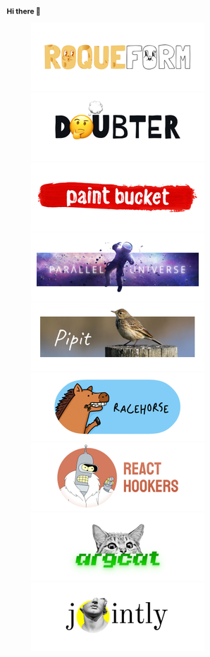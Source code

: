 ### Hi there 👋

<p align="center">
    <a href="https://github.com/smikhalevski/roqueform#readme"><img width="394" src="./images/roqueform.png" alt="Roqueform" /></a>
    <a href="https://github.com/smikhalevski/doubter#readme"><picture>
      <source media="(prefers-color-scheme: dark)" srcset="./images/doubter-dark.png" />
      <source media="(prefers-color-scheme: light)" srcset="./images/doubter-light.png" />
      <img width="394" src="./images/doubter-light.png" alt="Doubter" />
    </picture></a>
    <a href="https://github.com/smikhalevski/paint-bucket#readme"><img width="394" src="./images/paint-bucket.png" alt="Paint Bucket" /></a>
    <a href="https://github.com/smikhalevski/parallel-universe#readme"><img width="394" src="./images/parallel-universe.png" alt="parallel-universe" /></a>
    <a href="https://github.com/smikhalevski/pipit#readme"><img width="394" src="./images/pipit.png" alt="Pipit" /></a>
    <a href="https://github.com/smikhalevski/racehorse#readme"><img width="394" src="./images/racehorse.png" alt="Racehorse" /></a>
    <a href="https://github.com/smikhalevski/react-hookers#readme"><img width="394" src="./images/react-hookers.png" alt="React Hookers" /></a>
    <a href="https://github.com/smikhalevski/argcat#readme"><img width="394" src="./images/argcat.png" alt="argcat" /></a>
    <a href="https://github.com/smikhalevski/jointly#readme"><picture>
      <source media="(prefers-color-scheme: dark)" srcset="./images/jointly-dark.png" />
      <source media="(prefers-color-scheme: light)" srcset="./images/jointly-light.png" />
      <img width="394" src="./images/jointly-light.png" alt="Jointly" />
    </picture></a>
</p>
